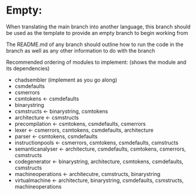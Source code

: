 # Empty:

When translating the main branch into another language, this branch should be used as the template to provide an empty branch to begin working from

The README.md of any branch should outline how to run the code in the branch as well as any other information to do with the branch


Recommended ordering of modules to implement:
(shows the module and its dependencies)

- chadsembler (implement as you go along)
- csmdefaults
- csmerrors
- csmtokens <- csmdefaults
- binarystring
- csmstructs <- binarystring, csmtokens
- architecture <- csmstructs
- precompilation <- csmtokens, csmdefaults, csmerrors
- lexer <- csmerrors, csmtokens, csmdefaults, architecture
- parser <- csmtokens, csmdefaults
- instructionpools <- csmerrors, csmtokens, csmdefaults, csmstructs
- semanticanalyser <- architecture, csmdefaults, csmtokens, csmerrors, csmstructs
- codegenerator <- binarystring, architecture, csmtokens, csmdefaults, csmstructs
- machineoperations <- architecutre, csmstructs, binarystring
- virtualmachine <- architecture, binarystring, csmdefaults, csmstructs, machineoperations
